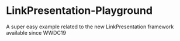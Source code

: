 # LinkPresentation-Playground
A super easy example related to the new LinkPresentation framework available since WWDC19
